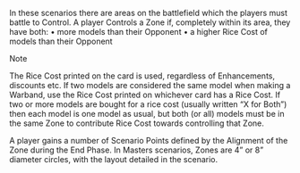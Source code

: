 In these scenarios there are areas on the battlefield which the players must battle to Control. A player Controls a Zone if, completely within its area, they have both:
• more models than their Opponent
• a higher Rice Cost of models than their Opponent

> [!NOTE]
> The Rice Cost printed on the card is used, regardless of Enhancements, discounts etc.
> If two models are considered the same model when making a Warband, use the Rice Cost printed on whichever card has a Rice Cost.
> If two or more models are bought for a rice cost (usually written “X for Both”) then each model is one model as usual, but both (or all) models must be in the same Zone to contribute Rice Cost towards controlling that Zone.

A player gains a number of Scenario Points defined by the Alignment of the Zone during the End Phase.
In Masters scenarios, Zones are 4” or 8” diameter circles, with the layout detailed in the scenario.
